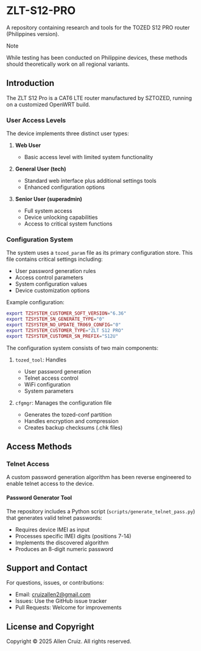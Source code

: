# ZLT-S12-PRO

A repository containing research and tools for the TOZED S12 PRO router (Philippines version).

> [!NOTE]
> While testing has been conducted on Philippine devices, these methods should theoretically work on all regional variants.

## Introduction

The ZLT S12 Pro is a CAT6 LTE router manufactured by SZTOZED, running on a customized OpenWRT build.

### User Access Levels

The device implements three distinct user types:

1. **Web User**
   - Basic access level with limited system functionality

2. **General User (tech)**
   - Standard web interface plus additional settings tools
   - Enhanced configuration options

3. **Senior User (superadmin)**
   - Full system access
   - Device unlocking capabilities
   - Access to critical system functions

### Configuration System

The system uses a `tozed_param` file as its primary configuration store. This file contains critical settings including:

- User password generation rules
- Access control parameters
- System configuration values
- Device customization options

Example configuration:

```lua
export TZSYSTEM_CUSTOMER_SOFT_VERSION="6.36"
export TZSYSTEM_SN_GENERATE_TYPE="0"
export TZSYSTEM_NO_UPDATE_TR069_CONFIG="0"
export TZSYSTEM_CUSTOMER_TYPE="ZLT S12 PRO"
export TZSYSTEM_CUSTOMER_SN_PREFIX="S12U"
```

The configuration system consists of two main components:

1. `tozed_tool`: Handles
   - User password generation
   - Telnet access control
   - WiFi configuration
   - System parameters

2. `cfgmgr`: Manages the configuration file
   - Generates the tozed-conf partition
   - Handles encryption and compression
   - Creates backup checksums (.chk files)

## Access Methods

### Telnet Access

A custom password generation algorithm has been reverse engineered to enable telnet access to the device.

#### Password Generator Tool

The repository includes a Python script (`scripts/generate_telnet_pass.py`) that generates valid telnet passwords:

- Requires device IMEI as input
- Processes specific IMEI digits (positions 7-14)
- Implements the discovered algorithm
- Produces an 8-digit numeric password

## Support and Contact

For questions, issues, or contributions:

- Email: [cruizallen2@gmail.com](mailto:cruizallen2@gmail.com)
- Issues: Use the GitHub issue tracker
- Pull Requests: Welcome for improvements

## License and Copyright

Copyright © 2025 Allen Cruiz. All rights reserved.
